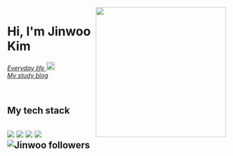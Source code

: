 <img align="right" src="https://user-images.githubusercontent.com/71208129/191998692-b8fe7c6f-bcbf-4977-87a4-2f440953de2c.jpg" width="300"/>

<h1> Hi, I'm Jinwoo Kim </h1>

<p>
  <a href="https://www.instagram.com/o.weuel/">
    <em>
      Everyday life
    </em>
    <img src="https://encrypted-tbn0.gstatic.com/images?q=tbn:ANd9GcQ-q5irXKOa1xU8v57JYbJsF1Yoo04vl7pDi-z8ljk&s" width="20"/>
  </a>
  <br />
  <a href="https://jeeenu99.tistory.com/">
    <em>
      My study blog
    </em>
  </a>
</p>

<br />
<h2> My tech stack <h2/>
<img src="https://img.shields.io/badge/-HTML5-red" />
<img src="https://img.shields.io/badge/-CSS3-blue" />         
<img src="https://img.shields.io/badge/-JAVASCRIPT-yellow" />
<img src="https://img.shields.io/badge/-PYTHON-blue" />
<br /> 
<img src="https://img.shields.io/github/followers/K-im-jinwoo?style=social" alt="Jinwoo followers" />
